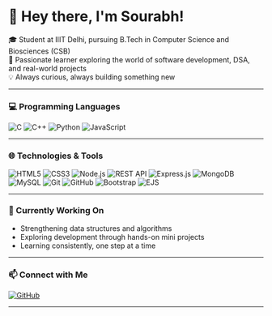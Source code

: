 # 👋 Hey there, I'm Sourabh!

🎓 Student at IIIT Delhi, pursuing B.Tech in Computer Science and Biosciences (CSB)  
🧠 Passionate learner exploring the world of software development, DSA, and real-world projects  
💡 Always curious, always building something new  

---

### 💻 Programming Languages
![C](https://img.shields.io/badge/C-00599C?style=for-the-badge&logo=c&logoColor=white)
![C++](https://img.shields.io/badge/C++-00599C?style=for-the-badge&logo=cplusplus&logoColor=white)
![Python](https://img.shields.io/badge/Python-3776AB?style=for-the-badge&logo=python&logoColor=white)
![JavaScript](https://img.shields.io/badge/JavaScript-F7E018?style=for-the-badge&logo=javascript&logoColor=black)

---

### 🌐 Technologies & Tools
![HTML5](https://img.shields.io/badge/HTML5-E96228?style=for-the-badge&logo=html5&logoColor=white)
![CSS3](https://img.shields.io/badge/CSS3-254BDD?style=for-the-badge&logo=css3&logoColor=white)
![Node.js](https://img.shields.io/badge/Node.js-43853D?style=for-the-badge&logo=node-dot-js&logoColor=white)
![REST API](https://img.shields.io/badge/REST-API-blue?style=for-the-badge)
![Express.js](https://img.shields.io/badge/Express.js-000000?style=for-the-badge&logo=express&logoColor=white)
![MongoDB](https://img.shields.io/badge/MongoDB-47A248?style=for-the-badge&logo=mongodb&logoColor=white)
![MySQL](https://img.shields.io/badge/MySQL-0F6AB4?style=for-the-badge&logo=mysql&logoColor=white)
![Git](https://img.shields.io/badge/Git-F05032?style=for-the-badge&logo=git&logoColor=white)
![GitHub](https://img.shields.io/badge/GitHub-181717?style=for-the-badge&logo=github&logoColor=white)
![Bootstrap](https://img.shields.io/badge/Bootstrap-7952B3?style=for-the-badge&logo=bootstrap&logoColor=white)
![EJS](https://img.shields.io/badge/EJS-1B1B1B?style=for-the-badge&logo=ejs&logoColor=white)

---

### 🧠 Currently Working On
- Strengthening data structures and algorithms 
- Exploring development through hands-on mini projects  
- Learning consistently, one step at a time  

---

### 📫 Connect with Me
[![GitHub](https://img.shields.io/badge/GitHub-Sourabh--iiitd-181717?style=flat-square&logo=github&logoColor=white)](https://github.com/Sourabh-iiitd)

---
